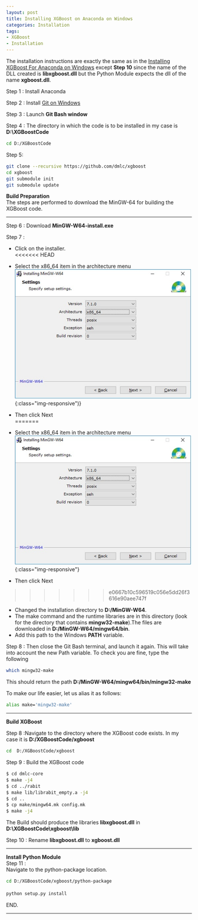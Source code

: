 ```yaml
---
layout: post
title: Installing XGBoost on Anaconda on Windows
categories: Installation
tags:
- XGBoost
- Installation
---
```


The installation instructions are exactly the same as in the [Installing XGBoost For Anaconda on Windows](https://www.ibm.com/developerworks/community/blogs/jfp/entry/Installing_XGBoost_For_Anaconda_on_Windows)  except **Step 10** since the name of the DLL  created is **libxgboost.dll** but the Python Module expects the dll of the name **xgboost.dll**.

Step 1 : Install Anaconda     

Step 2 : Install [Git on Windows](https://git-for-windows.github.io/)      

Step 3 : Launch **Git Bash window**

Step 4 : The directory in which the  code is to be installed in my case is **D:\XGBoostCode**     

```bash
cd D:/XGBoostCode
```
Step 5:

```bash
git clone --recursive https://github.com/dmlc/xgboost
cd xgboost
git submodule init
git submodule update

```
**Build Preparation**           
The steps are performed to download the MinGW-64 for building the XGBoost code.       

--------------------------------------------------------------------------------------------------------------------------   

Step 6 : Download **MinGW-W64-install.exe**

Step 7 :                
* Click on the installer.                
<<<<<<< HEAD
* Select the x86_64 item in the architecture menu      
![XGBInstall](/images/XGBInstall/Architecture.jpg){:class="img-responsive")}            

*  Then click Next            
=======
* Select the x86_64 item in the architecture menu       
![XGBInstall](/images/XGBInstall/Architecture.jpg){:class="img-responsive"}   

* Then click Next              
>>>>>>> e0667b10c596519c056e5dd26f3616e90aee747f
* Changed the installation directory to **D:/MinGW-W64**.       
* The make command and the runtime libraries are in this directory (look for the directory that contains **mingw32-make**).The files are downloaded in **D:/MinGW-W64/mingw64/bin**.         
* Add this path to the Windows **PATH** variable.     

Step 8 : Then close the Git Bash terminal, and launch it again.  This will take into account the new Path variable.  To check you are fine, type the following     

```bash
which mingw32-make
```
This should return the path **D:/MinGW-W64/mingw64/bin/mingw32-make**

To make our life easier, let us alias it as follows:
```bash
alias make='mingw32-make'
```
--------------------------------------------------------------------------------------------------------------------------
**Build XGBoost**                       

Step 8 :Navigate to the directory where the XGBoost code exists. In  my case it is **D:/XGBoostCode/xgboost**

```bash
cd  D:/XGBoostCode/xgboost
```

Step 9 : Build the XGBoost code    

```bash
$ cd dmlc-core
$ make -j4
$ cd ../rabit
$ make lib/librabit_empty.a -j4
$ cd ..
$ cp make/mingw64.mk config.mk
$ make -j4
```
 The Build should produce the libraries **libxgboost.dll** in **D:\XGBoostCode\xgboost\lib**             

 Step 10 : Rename **libxgboost.dll** to **xgboost.dll**       

  --------------------------------------------------------------------------------------------------------------------------
**Install Python Module**                         
 Step 11 :        
Navigate to the python-package location.             

```bash
cd D:/XGBoostCode/xgboost/python-package

python setup.py install
```     
END.                        

--------------------------------------------------------------------------------------------------------------------------
